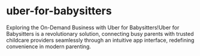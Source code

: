 # uber-for-babysitters
Exploring the On-Demand Business with Uber for Babysitters!Uber for Babysitters is a revolutionary solution, connecting busy parents with trusted childcare providers seamlessly through an intuitive app interface, redefining convenience in modern parenting.
